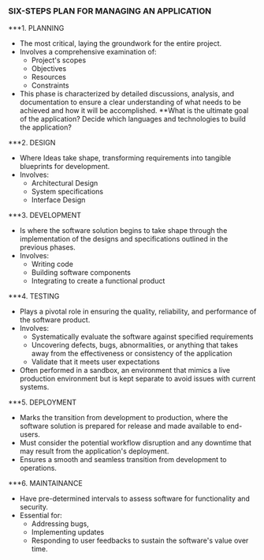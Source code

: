 
### SIX-STEPS PLAN FOR MANAGING AN APPLICATION

***1. PLANNING
- The most critical, laying the groundwork for the entire project.
- Involves a comprehensive examination of:
	- Project's scopes
	- Objectives
	- Resources 
	- Constraints
- This phase is characterized by detailed discussions, analysis, and documentation to ensure a clear understanding of what needs to be achieved and how it will be accomplished.
**What is the ultimate goal of the application?
Decide which languages and technologies to build the application?

***2. DESIGN
- Where Ideas take shape, transforming requirements into tangible blueprints for development.
- Involves:
	- Architectural Design
	- System specifications
	- Interface Design	

***3. DEVELOPMENT
- Is where the software solution begins to take shape through the implementation of the designs and specifications outlined in the previous phases.
- Involves:
	- Writing code
	- Building software components
	- Integrating to create a functional product

***4. TESTING
- Plays a pivotal role in ensuring the quality, reliability, and performance of the software product.
- Involves:
	- Systematically evaluate the software against specified requirements
	- Uncovering defects, bugs, abnormalities, or anything that takes away from the effectiveness or consistency of the application
	- Validate that it meets user expectations
- Often performed in a sandbox, an environment that mimics a live production environment but is kept separate to avoid issues with current systems.

***5. DEPLOYMENT
- Marks the transition from development to production, where the software solution is prepared for release and made available to end-users.
- Must consider the potential workflow disruption and any downtime that may result from the application's deployment.
- Ensures a smooth and seamless transition from development to operations.

***6. MAINTAINANCE
- Have pre-determined intervals to assess software for functionality and security.
- Essential for:
	- Addressing bugs,
	- Implementing updates
	- Responding to user feedbacks
	to sustain the software's value over time.
